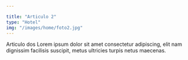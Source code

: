```yaml
---

title: "Articulo 2"
type: "Hotel"
img: "/images/home/foto2.jpg"
---
```

Articulo dos Lorem ipsum dolor sit amet consectetur adipiscing, elit nam dignissim facilisis suscipit, metus ultricies turpis netus maecenas. 